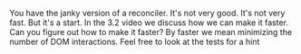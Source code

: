 You have the janky version of a reconciler. It's not very good. It's not very fast. But it's a start.
In the 3.2 video we discuss how we can make it faster.
Can you figure out how to make it faster?
By faster we mean minimizing the number of DOM interactions.
Feel free to look at the tests for a hint
